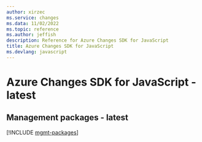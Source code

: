 ```yaml
---
author: xirzec
ms.service: changes
ms.data: 11/02/2022
ms.topic: reference
ms.author: jeffish
description: Reference for Azure Changes SDK for JavaScript
title: Azure Changes SDK for JavaScript
ms.devlang: javascript
---
```

# Azure Changes SDK for JavaScript - latest

## Management packages - latest
[!INCLUDE [mgmt-packages](changes-mgmt-index.md)]